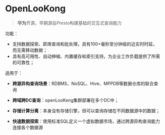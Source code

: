 # OpenLooKong

> **华为**开源，早期源自*Presto*构建基础的交互式查询能力

功能：

- 支持数据探索、即席查询和批处理，具有100+毫秒至分钟级的近实时时延，而无需移动数据；
- 具有高可用性、自动伸缩、内置缓存和索引支持，为企业工作负载提供了所需的可靠性；

适用于：

- **跨源异构查询场景**：RDBMS、NoSQL、Hive、MPPDB等数据仓库的联合查询

- **跨域跨DC查询**：openLooKeng集群部署在多个DC中；

- **存储计算分离**：本身没有存储引擎，但可以查询存储在不同数据源中的数据；

- **快速数据探索**：使用标准SQL定义一个虚拟数据市场，通过跨源异构查询能力连接各个数据源

